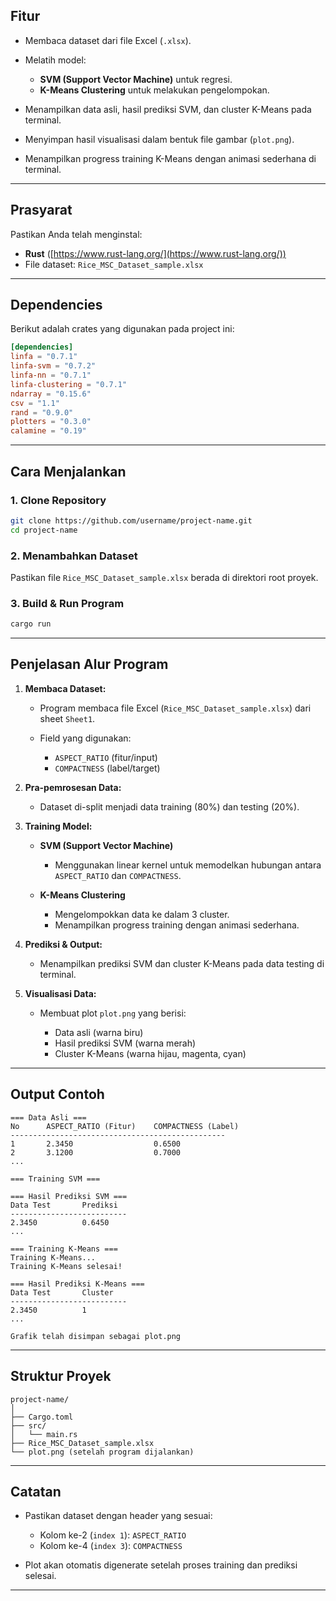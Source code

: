 ## Fitur

* Membaca dataset dari file Excel (`.xlsx`).
* Melatih model:

  * **SVM (Support Vector Machine)** untuk regresi.
  * **K-Means Clustering** untuk melakukan pengelompokan.
* Menampilkan data asli, hasil prediksi SVM, dan cluster K-Means pada terminal.
* Menyimpan hasil visualisasi dalam bentuk file gambar (`plot.png`).
* Menampilkan progress training K-Means dengan animasi sederhana di terminal.

---

## Prasyarat

Pastikan Anda telah menginstal:

* **Rust** ([https://www.rust-lang.org/](https://www.rust-lang.org/))
* File dataset: `Rice_MSC_Dataset_sample.xlsx`

---

## Dependencies

Berikut adalah crates yang digunakan pada project ini:

```toml
[dependencies]
linfa = "0.7.1"
linfa-svm = "0.7.2"
linfa-nn = "0.7.1"
linfa-clustering = "0.7.1"
ndarray = "0.15.6"
csv = "1.1"
rand = "0.9.0"
plotters = "0.3.0"
calamine = "0.19"
```

---

## Cara Menjalankan

### 1. Clone Repository

```bash
git clone https://github.com/username/project-name.git
cd project-name
```

### 2. Menambahkan Dataset

Pastikan file `Rice_MSC_Dataset_sample.xlsx` berada di direktori root proyek.

### 3. Build & Run Program

```bash
cargo run
```

---

## Penjelasan Alur Program

1. **Membaca Dataset:**

   * Program membaca file Excel (`Rice_MSC_Dataset_sample.xlsx`) dari sheet `Sheet1`.
   * Field yang digunakan:

     * `ASPECT_RATIO` (fitur/input)
     * `COMPACTNESS` (label/target)

2. **Pra-pemrosesan Data:**

   * Dataset di-split menjadi data training (80%) dan testing (20%).

3. **Training Model:**

   * **SVM (Support Vector Machine)**

     * Menggunakan linear kernel untuk memodelkan hubungan antara `ASPECT_RATIO` dan `COMPACTNESS`.
   * **K-Means Clustering**

     * Mengelompokkan data ke dalam 3 cluster.
     * Menampilkan progress training dengan animasi sederhana.

4. **Prediksi & Output:**

   * Menampilkan prediksi SVM dan cluster K-Means pada data testing di terminal.

5. **Visualisasi Data:**

   * Membuat plot `plot.png` yang berisi:

     * Data asli (warna biru)
     * Hasil prediksi SVM (warna merah)
     * Cluster K-Means (warna hijau, magenta, cyan)

---

## Output Contoh

```
=== Data Asli ===
No      ASPECT_RATIO (Fitur)    COMPACTNESS (Label)
------------------------------------------------
1       2.3450                  0.6500
2       3.1200                  0.7000
...

=== Training SVM ===

=== Hasil Prediksi SVM ===
Data Test       Prediksi
--------------------------
2.3450          0.6450
...

=== Training K-Means ===
Training K-Means...
Training K-Means selesai!

=== Hasil Prediksi K-Means ===
Data Test       Cluster
--------------------------
2.3450          1
...

Grafik telah disimpan sebagai plot.png
```

---

## Struktur Proyek

```
project-name/
│
├── Cargo.toml
├── src/
│   └── main.rs
├── Rice_MSC_Dataset_sample.xlsx
└── plot.png (setelah program dijalankan)
```

---

## Catatan

* Pastikan dataset dengan header yang sesuai:

  * Kolom ke-2 (`index 1`): `ASPECT_RATIO`
  * Kolom ke-4 (`index 3`): `COMPACTNESS`
* Plot akan otomatis digenerate setelah proses training dan prediksi selesai.

---
